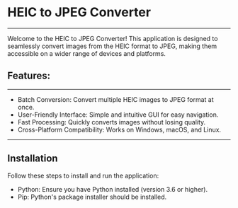 # HEIC to JPEG Converter
____________________________________________
Welcome to the HEIC to JPEG Converter! This application is designed to seamlessly convert images from the HEIC format to JPEG, making them accessible on a wider range of devices and platforms.

## Features:
____________________________________________
- Batch Conversion: Convert multiple HEIC images to JPEG format at once.
- User-Friendly Interface: Simple and intuitive GUI for easy navigation.
- Fast Processing: Quickly converts images without losing quality.
- Cross-Platform Compatibility: Works on Windows, macOS, and Linux.
____________________________________________
## Installation
Follow these steps to install and run the application:

- Python: Ensure you have Python installed (version 3.6 or higher).
- Pip: Python's package installer should be installed.
